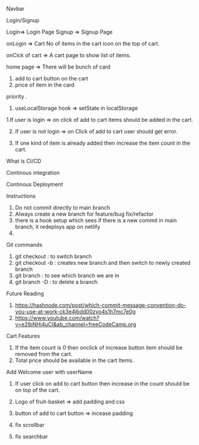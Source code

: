 Navbar

Login/Signup

Login=> Login Page
Signup => Signup Page

onLogin => Cart
No of items in the cart icon on the top of cart.

onCick of cart => A cart page to show list of items.

home page =>
There will be bunch of card

1. add to cart button on the cart
2. price of item in the card

<!--
1. on click of cartItems items should be added in the cart.
2. on click of Cart link  default page rendering is running.

3. on Click of cart link user is not able to login continue on that page


 -->
<!-- create function for login by gmail id & password -->

priority .

1. useLocalStorage hook => setState in localStorage

<!-- Card  functionality -->
<!-- Complete Task -->
1.If user is login => on click of add to cart items should be added in the cart. 

2. If user is not login => on Click of add to cart user should get error.

3. If one kind of item is already added then increase the item count in the cart.


What is CI/CD

Continous integration

Continous Deployment


Instructions

1. Do not commit directly to main branch
2. Always create a new branch for feature/bug fix/refactor
3. there is a hook setup which sees if there is a new commit in main branch, it redeploys app on netlify
4. 


Git commands

1. git checkout  : to switch branch
2. git checkout -b : creates new branch and then  switch to newly created branch
3. git branch : to see which branch we are in
4. git branch -D : to delete a branch

Future Reading
1. https://hashnode.com/post/which-commit-message-convention-do-you-use-at-work-ck3e4jbdd00zyo4s1h7mc7e0g
2. https://www.youtube.com/watch?v=e2IbNHi4uCI&ab_channel=freeCodeCamp.org


Cart Features 
1. If the item count is 0 then onclick of increase  button item should be removed from the cart.
2. Total price should be available in the cart Items.

<!-- Home screen To do-->

Add Welcome user with userName 
<!-- Completed -->
1. If user click on add to cart button then increase in the count should be on top of the cart.
2. Logo of fruit-basket => add padding and css
3. button of add to cart button  => incease padding 



1. fix scrollbar
2. fix searchbar
